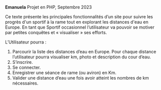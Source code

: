 **Emanuela**
Projet en PHP, Septembre 2023

Ce texte présente les principales fonctionnalités d’un site pour suivre les progrès d'un sportif à la rame tout en explorant les distances d'eau en Europe. 
En tant que Sportif occasionnel l’utilisateur va pouvoir se motiver par petites conquêtes et « visualiser » ses efforts. 


L’Utilisateur pourra :
1.	Parcourir la liste des distances d’eau en Europe.
Pour chaque distance l’utilisateur pourra visualiser km, photo et description du cour d’eau.
2.	S’inscrire.
3.	Se connecter.
4.	Enregistrer une séance de rame (ou aviron) en Km.
5.	Valider une distance d’eau une fois avoir atteint les nombres de km nécessaires.


